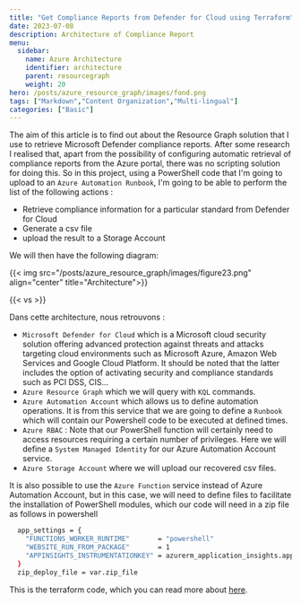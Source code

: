 ```yaml
---
title: "Get Compliance Reports from Defender for Cloud using Terraform"
date: 2023-07-08
description: Architecture of Compliance Report
menu:
  sidebar:
    name: Azure Architecture
    identifier: architecture
    parent: resourcegraph
    weight: 20
hero: /posts/azure_resource_graph/images/fond.png
tags: ["Markdown","Content Organization","Multi-lingual"]
categories: ["Basic"]
---
```


The aim of this article is to find out about the Resource Graph solution that I use to retrieve Microsoft Defender compliance reports.
After some research I realised that, apart from the possibility of configuring automatic retrieval of compliance reports from the Azure portal, there was no scripting solution for doing this.
So in this project, using a PowerShell code that I'm going to upload to an `Azure Automation Runbook`, I'm going to be able to perform the list of the following actions :
- Retrieve compliance information for a particular standard from Defender for Cloud
- Generate a csv file
- upload the result to a Storage Account

We will then have the following diagram:

{{< img src="/posts/azure_resource_graph/images/figure23.png" align="center" title="Architecture">}}

{{< vs >}}

Dans cette architecture, nous retrouvons :
- `Microsoft Defender for Cloud` which is a Microsoft cloud security solution offering advanced protection against threats and attacks targeting cloud environments such as Microsoft Azure, Amazon Web Services and Google Cloud Platform. It should be noted that the latter includes the option of activating security and compliance standards such as PCI DSS, CIS...
- `Azure Resource Graph` which we will query with `KQL` commands.
- `Azure Automation Account` which allows us to define automation operations. It is from this service that we are going to define a `Runbook` which will contain our Powershell code to be executed at defined times.
- `Azure RBAC` : Note that our PowerShell function will certainly need to access resources requiring a certain number of privileges. Here we will define a `System Managed Identity` for our Azure Automation Account service.
- `Azure Storage Account` where we will upload our recovered csv files.

It is also possible to use the `Azure Function` service instead of Azure Automation Account, but in this case, we will need to define files to facilitate the installation of PowerShell modules, which our code will need in a zip file as follows in powershell

```bash
  app_settings = {
    "FUNCTIONS_WORKER_RUNTIME"       = "powershell"
    "WEBSITE_RUN_FROM_PACKAGE"       = 1
    "APPINSIGHTS_INSTRUMENTATIONKEY" = azurerm_application_insights.application_insights.instrumentation_key
  }
  zip_deploy_file = var.zip_file
```

This is the terraform code, which you can read more about [here](https://github.com/aubinaso/DefenderForCloudAutomate/blob/main/modules/function_app/main.tf).